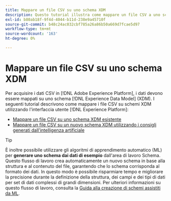 ```yaml
---
title: Mappare un file CSV su uno schema XDM
description: Questo tutorial illustra come mappare un file CSV a uno schema XDM utilizzando l’interfaccia utente di Adobe Experience Platform.
exl-id: b80ab18f-9f4d-4044-b11d-238e9a45710f
source-git-commit: b48c24ac032cbf785a26a86b50a669d7fcae5d97
workflow-type: tm+mt
source-wordcount: '163'
ht-degree: 0%

---
```


# Mappare un file CSV su uno schema XDM

Per acquisire i dati CSV in [!DNL Adobe Experience Platform], i dati devono essere mappati su uno schema [!DNL Experience Data Model] (XDM). I seguenti tutorial descrivono come mappare i file CSV su schemi XDM utilizzando l&#39;interfaccia utente [!DNL Experience Platform]:

* [Mappare un file CSV su uno schema XDM esistente](./existing-schema.md)
* [Mappare un file CSV su un nuovo schema XDM utilizzando i consigli generati dall’intelligenza artificiale](./recommendations.md)

>[!TIP]
>
>È inoltre possibile utilizzare gli algoritmi di apprendimento automatico (ML) per **generare uno schema dai dati di esempio** dall&#39;area di lavoro Schema. Questo flusso di lavoro crea automaticamente un nuovo schema in base alla struttura e al contenuto del file, garantendo che lo schema corrisponda al formato dei dati. In questo modo è possibile risparmiare tempo e migliorare la precisione durante la definizione della struttura, dei campi e dei tipi di dati per set di dati complessi di grandi dimensioni. Per ulteriori informazioni su questo flusso di lavoro, consulta la [Guida alla creazione di schemi assistiti da ML](../../../xdm/ui/ml-assisted-schema-creation.md).
